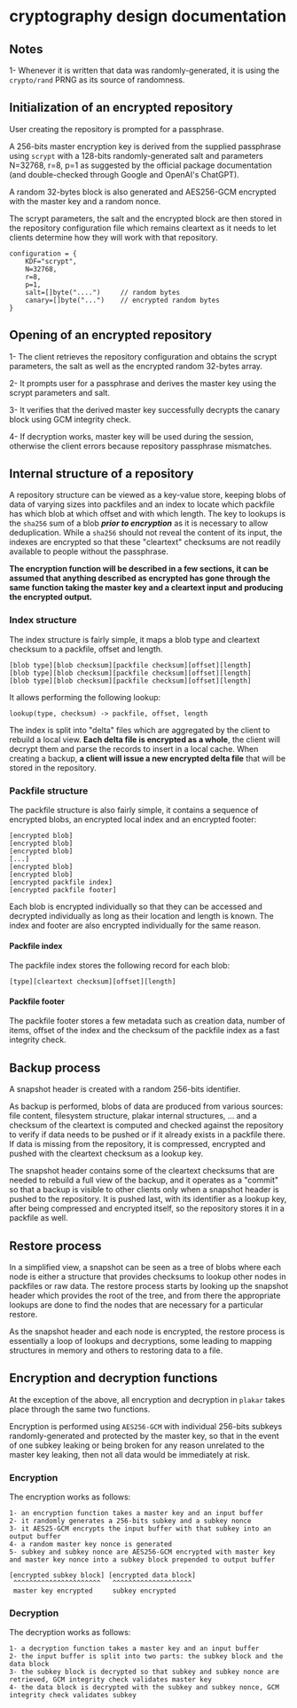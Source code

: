 # cryptography design documentation

## Notes

1- Whenever it is written that data was randomly-generated, it is using the `crypto/rand` PRNG as its source of randomness.


## Initialization of an encrypted repository

User creating the repository is prompted for a passphrase.

A 256-bits master encryption key is derived from the supplied passphrase using `scrypt` with a 128-bits randomly-generated salt and parameters N=32768, r=8, p=1 as suggested by the official package documentation (and double-checked through Google and OpenAI's ChatGPT).

A random 32-bytes block is also generated and AES256-GCM encrypted with the master key and a random nonce.

The scrypt parameters, the salt and the encrypted block are then stored in the repository configuration file which remains cleartext as it needs to let clients determine how they will work with that repository.

```
configuration = {
    KDF="scrypt",
    N=32768,
    r=8,
    p=1,
    salt=[]byte("....")     // random bytes
    canary=[]byte("...")    // encrypted random bytes
}
```

## Opening of an encrypted repository

1- The client retrieves the repository configuration and obtains the scrypt parameters, the salt as well as the encrypted random 32-bytes array.

2- It prompts user for a passphrase and derives the master key using the scrypt parameters and salt.

3- It verifies that the derived master key successfully decrypts the canary block using GCM integrity check.

4- If decryption works, master key will be used during the session, otherwise the client errors because repository passphrase mismatches.



## Internal structure of a repository

A repository structure can be viewed as a key-value store, keeping blobs of data of varying sizes into packfiles and an index to locate which packfile has which blob at which offset and with which length. The key to lookups is the `sha256` sum of a blob **_prior to encryption_** as it is necessary to allow deduplication. While a `sha256` should not reveal the content of its input, the indexes are encrypted so that these "cleartext" checksums are not readily available to people without the passphrase.

**The encryption function will be described in a few sections, it can be assumed that anything described as encrypted has gone through the same function taking the master key and a cleartext input and producing the encrypted output.**


### Index structure
The index structure is fairly simple, it maps a blob type and cleartext checksum to a packfile, offset and length.

```
[blob type][blob checksum][packfile checksum][offset][length]
[blob type][blob checksum][packfile checksum][offset][length]
[blob type][blob checksum][packfile checksum][offset][length]
```

It allows performing the following lookup:

```
lookup(type, checksum) -> packfile, offset, length
```

The index is split into "delta" files which are aggregated by the client to rebuild a local view.
**Each delta file is encrypted as a whole**, the client will decrypt them and parse the records to insert in a local cache.
When creating a backup, **a client will issue a new encrypted delta file** that will be stored in the repository.


### Packfile structure
The packfile structure is also fairly simple, it contains a sequence of encrypted blobs, an encrypted local index and an encrypted footer:

```
[encrypted blob]
[encrypted blob]
[encrypted blob]
[...]
[encrypted blob]
[encrypted blob]
[encrypted packfile index]
[encrypted packfile footer]
```

Each blob is encrypted individually so that they can be accessed and decrypted individually as long as their location and length is known.
The index and footer are also encrypted individually for the same reason.


#### Packfile index

The packfile index stores the following record for each blob:
```
[type][cleartext checksum][offset][length]
```

#### Packfile footer

The packfile footer stores a few metadata such as creation data, number of items, offset of the index and the checksum of the packfile index as a fast integrity check.


## Backup process

A snapshot header is created with a random 256-bits identifier.

As backup is performed, blobs of data are produced from various sources: file content, filesystem structure, plakar internal structures, ... and a checksum of the cleartext is computed and checked against the repository to verify if data needs to be pushed or if it already exists in a packfile there. If data is missing from the repository, it is compressed, encrypted and pushed with the cleartext checksum as a lookup key.

The snapshot header contains some of the cleartext checksums that are needed to rebuild a full view of the backup, and it operates as a "commit" so that a backup is visible to other clients only when a snapshot header is pushed to the repository. It is pushed last, with its identifier as a lookup key, after being compressed and encrypted itself, so the repository stores it in a packfile as well.


## Restore process

In a simplified view, a snapshot can be seen as a tree of blobs where each node is either a structure that provides checksums to lookup other nodes in packfiles or raw data. The restore process starts by looking up the snapshot header which provides the root of the tree, and from there the appropriate lookups are done to find the nodes that are necessary for a particular restore.

As the snapshot header and each node is encrypted, the restore process is essentially a loop of lookups and decryptions, some leading to mapping structures in memory and others to restoring data to a file.


## Encryption and decryption functions

At the exception of the above, all encryption and decryption in `plakar` takes place through the same two functions.

Encryption is performed using `AES256-GCM` with individual 256-bits subkeys randomly-generated and protected by the master key, so that in the event of one subkey leaking or being broken for any reason unrelated to the master key leaking, then not all data would be immediately at risk.


### Encryption
The encryption works as follows:

    1- an encryption function takes a master key and an input buffer
    2- it randomly generates a 256-bits subkey and a subkey nonce
    3- it AES25-GCM encrypts the input buffer with that subkey into an output buffer
    4- a random master key nonce is generated
    5- subkey and subkey nonce are AES256-GCM encrypted with master key and master key nonce into a subkey block prepended to output buffer

    [encrypted subkey block] [encrypted data block]
     ^^^^^^^^^^^^^^^^^^^^^^   ^^^^^^^^^^^^^^^^^^^^
     master key encrypted     subkey encrypted


### Decryption
The decryption works as follows:

    1- a decryption function takes a master key and an input buffer
    2- the input buffer is split into two parts: the subkey block and the data block
    3- the subkey block is decrypted so that subkey and subkey nonce are retrieved, GCM integrity check validates master key
    4- the data block is decrypted with the subkey and subkey nonce, GCM integrity check validates subkey
